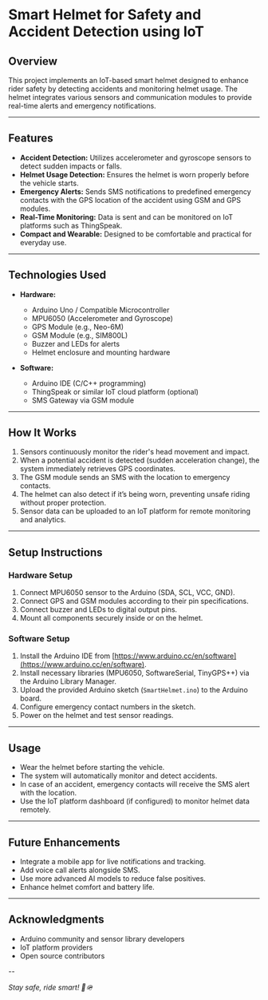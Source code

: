 # Smart Helmet for Safety and Accident Detection using IoT

## Overview

This project implements an IoT-based smart helmet designed to enhance rider safety by detecting accidents and monitoring helmet usage. The helmet integrates various sensors and communication modules to provide real-time alerts and emergency notifications.

---

## Features

- **Accident Detection:** Utilizes accelerometer and gyroscope sensors to detect sudden impacts or falls.
- **Helmet Usage Detection:** Ensures the helmet is worn properly before the vehicle starts.
- **Emergency Alerts:** Sends SMS notifications to predefined emergency contacts with the GPS location of the accident using GSM and GPS modules.
- **Real-Time Monitoring:** Data is sent and can be monitored on IoT platforms such as ThingSpeak.
- **Compact and Wearable:** Designed to be comfortable and practical for everyday use.

---

## Technologies Used

- **Hardware:**
  - Arduino Uno / Compatible Microcontroller
  - MPU6050 (Accelerometer and Gyroscope)
  - GPS Module (e.g., Neo-6M)
  - GSM Module (e.g., SIM800L)
  - Buzzer and LEDs for alerts
  - Helmet enclosure and mounting hardware

- **Software:**
  - Arduino IDE (C/C++ programming)
  - ThingSpeak or similar IoT cloud platform (optional)
  - SMS Gateway via GSM module

---

## How It Works

1. Sensors continuously monitor the rider's head movement and impact.
2. When a potential accident is detected (sudden acceleration change), the system immediately retrieves GPS coordinates.
3. The GSM module sends an SMS with the location to emergency contacts.
4. The helmet can also detect if it’s being worn, preventing unsafe riding without proper protection.
5. Sensor data can be uploaded to an IoT platform for remote monitoring and analytics.

---

## Setup Instructions

### Hardware Setup

1. Connect MPU6050 sensor to the Arduino (SDA, SCL, VCC, GND).
2. Connect GPS and GSM modules according to their pin specifications.
3. Connect buzzer and LEDs to digital output pins.
4. Mount all components securely inside or on the helmet.

### Software Setup

1. Install the Arduino IDE from [https://www.arduino.cc/en/software](https://www.arduino.cc/en/software).
2. Install necessary libraries (MPU6050, SoftwareSerial, TinyGPS++) via the Arduino Library Manager.
3. Upload the provided Arduino sketch (`SmartHelmet.ino`) to the Arduino board.
4. Configure emergency contact numbers in the sketch.
5. Power on the helmet and test sensor readings.

---

## Usage

- Wear the helmet before starting the vehicle.
- The system will automatically monitor and detect accidents.
- In case of an accident, emergency contacts will receive the SMS alert with the location.
- Use the IoT platform dashboard (if configured) to monitor helmet data remotely.

---

## Future Enhancements

- Integrate a mobile app for live notifications and tracking.
- Add voice call alerts alongside SMS.
- Use more advanced AI models to reduce false positives.
- Enhance helmet comfort and battery life.

---

## Acknowledgments

- Arduino community and sensor library developers
- IoT platform providers
- Open source contributors

--

*Stay safe, ride smart! 🛵🪖*
